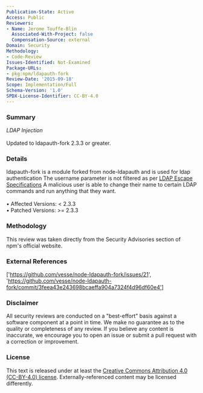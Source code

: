 ```yaml
---
Publication-State: Active
Access: Public
Reviewers:
- Name: Jerome Touffe-Blin
  Associated-With-Project: false
  Compensation-Source: external
Domain: Security
Methodology:
- Code-Review
Issues-Identified: Not-Examined
Package-URLs:
- pkg:npm/ldapauth-fork
Review-Date: '2015-09-18'
Scope: Implementation/Full
Schema-Version: '1.0'
SPDX-License-Identifier: CC-BY-4.0
---
```

### Summary
*LDAP Injection*<br><br>Updated to ldapauth-fork 2.3.3 or greater.
### Details
ldapauth-fork is a module forked from node-ldapauth and is used for ldap authentication   The username parameter is not filtered as per [LDAP Escape Specifications](https://tools.ietf.org/search/rfc4515#section-3)   A malicious user is able to change their name to certain LDAP commands and run anything that they want.
<br><br>• Affected Versions: < 2.3.3
<br>• Patched Versions: >= 2.3.3
### Methodology
This review was taken directly from the Security Advisories section of npm's official website.
### External References
['https://github.com/vesse/node-ldapauth-fork/issues/21', 'https://github.com/vesse/node-ldapauth-fork/commit/3feea43e243698bcaeffa904a7324f4d96df60e4']
### Disclaimer
All security reviews are conducted on a "best-effort" basis against a software component at a point in time. We make no guarantee as to the quality or completeness of any review. If you believe any content is inaccurate, we encourage you to open an issue or submit a pull request with a correction or improvement.
### License
This text is released under at least the [Creative Commons Attribution 4.0 (CC-BY-4.0) license](https://creativecommons.org/licenses/by/4.0/legalcode.txt). Externally-referenced content may be licensed differently.

